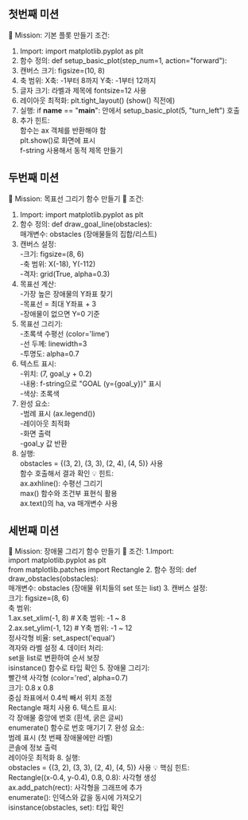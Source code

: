 ## 첫번째 미션
🎯 Mission: 기본 플롯 만들기
조건:
1. Import: import matplotlib.pyplot as plt
2. 함수 정의: def setup_basic_plot(step_num=1, action="forward"):
3. 캔버스 크기: figsize=(10, 8)
4. 축 범위:
  X축: -1부터 8까지
  Y축: -1부터 12까지
5. 글자 크기: 라벨과 제목에 fontsize=12 사용
6. 레이아웃 최적화: plt.tight_layout() (show() 직전에)
7. 실행: if __name__ == "__main__": 안에서 setup_basic_plot(5, "turn_left") 호출
8. 추가 힌트:
  <br>함수는 ax 객체를 반환해야 함
  <br>plt.show()로 화면에 표시
  <br>f-string 사용해서 동적 제목 만들기

## 두번째 미션
📝 Mission: 목표선 그리기 함수 만들기
🎯 조건:
1. Import: import matplotlib.pyplot as plt
2. 함수 정의: def draw_goal_line(obstacles):
    <br>매개변수: obstacles (장애물들의 집합/리스트)
3. 캔버스 설정:
   <br>-크기: figsize=(8, 6)
   <br>-축 범위: X(-18), Y(-112)
   <br>-격자: grid(True, alpha=0.3)
4. 목표선 계산:
  <br>-가장 높은 장애물의 Y좌표 찾기
  <br>-목표선 = 최대 Y좌표 + 3
  <br>-장애물이 없으면 Y=0 기준
5. 목표선 그리기:
  <br>-초록색 수평선 (color='lime')
  <br>-선 두께: linewidth=3
  <br>-투명도: alpha=0.7
6. 텍스트 표시:
  <br>-위치: (7, goal_y + 0.2)
  <br>-내용: f-string으로 "GOAL (y={goal_y})" 표시
  <br>-색상: 초록색
7. 완성 요소:
  <br>-범례 표시 (ax.legend())
  <br>-레이아웃 최적화
  <br>-화면 출력
  <br>-goal_y 값 반환
8. 실행:
  <br>obstacles = {(3, 2), (3, 3), (2, 4), (4, 5)} 사용
  <br>함수 호출해서 결과 확인
💡 힌트:
<br>ax.axhline(): 수평선 그리기
<br>max() 함수와 조건부 표현식 활용
<br>ax.text()의 ha, va 매개변수 사용

## 세번째 미션
📝 Mission: 장애물 그리기 함수 만들기
🎯 조건:
1.Import:
<br>import matplotlib.pyplot as plt
<br>from matplotlib.patches import Rectangle
2. 함수 정의: def draw_obstacles(obstacles):
<br> 매개변수: obstacles (장애물 위치들의 set 또는 list)
3. 캔버스 설정:
<br>크기: figsize=(8, 6)
<br>축 범위:
    <br>1.ax.set_xlim(-1, 8)   # X축 범위: -1 ~ 8
    <br>2.ax.set_ylim(-1, 12)  # Y축 범위: -1 ~ 12
<br>정사각형 비율: set_aspect('equal')
<br>격자와 라벨 설정
4. 데이터 처리:
<br>set을 list로 변환하여 순서 보장
<br>isinstance() 함수로 타입 확인
5. 장애물 그리기:
<br>빨간색 사각형 (color='red', alpha=0.7)
<br>크기: 0.8 x 0.8
<br>중심 좌표에서 0.4씩 빼서 위치 조정
<br>Rectangle 패치 사용
6. 텍스트 표시:
<br>각 장애물 중앙에 번호 (흰색, 굵은 글씨)
<br>enumerate() 함수로 번호 매기기
7. 완성 요소:
<br>범례 표시 (첫 번째 장애물에만 라벨)
<br>콘솔에 정보 출력
<br>레이아웃 최적화
8. 실행:
<br>obstacles = {(3, 2), (3, 3), (2, 4), (4, 5)} 사용
💡 핵심 힌트:
<br>Rectangle((x-0.4, y-0.4), 0.8, 0.8): 사각형 생성
<br>ax.add_patch(rect): 사각형을 그래프에 추가
<br>enumerate(): 인덱스와 값을 동시에 가져오기
<br>isinstance(obstacles, set): 타입 확인
